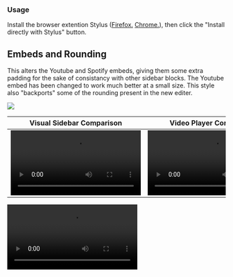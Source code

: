 ### Usage
Install the browser extention Stylus ([Firefox.](https://addons.mozilla.org/en-US/firefox/addon/styl-us/) [Chrome.](https://chrome.google.com/webstore/detail/stylus/clngdbkpkpeebahjckkjfobafhncgmne)), then click the "Install directly with Stylus" button.

## Embeds and Rounding
This alters the Youtube and Spotify embeds, giving them some extra padding for the sake of consistancy with other sidebar blocks. The Youtube embed has been changed to work much better at a small size. This style also "backports" some of the rounding present in the new editer.
<p align="left">
  <a target="_blank" rel="noopener noreferrer" href="https://github.com/AnthemV/GNOME-CSS/raw/main/LKTweaks-E&R.user.styl">
    <img src="https://img.shields.io/badge/Install%20directly%20with-Stylus-116b59.svg?longCache=true&style=flat"/>
  </a>
 </p>

Visual Sidebar Comparison  |  Video Player Comparison
:-------------------------:|:-------------------------:
![Alt text](Screenshots/LKTweaks.mp4)  |  ![Alt text](Screenshots/LKTweaks2.mp4)


![Alt text](Screenshots/LKTweaks.mp4)
